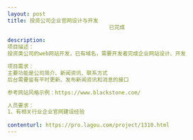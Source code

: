 ```yaml
---                
layout: post       
title: 投资公司企业官网设计与开发
                                已完成
           
description: 
项目描述：
投资类公司的web网站开发，已有域名，需要开发者完成企业网站设计、开发

项目需求：
主要功能是公司简介、新闻资讯、联系方式
后台需要留有平时更新、发布新闻资讯和消息的接口

参考网站风格示例：https://www.blackstone.com/

人员要求：
1、有相关行业企业官网建设经验
     
contenturl: https://pro.lagou.com/project/1310.html      
---                 
```


